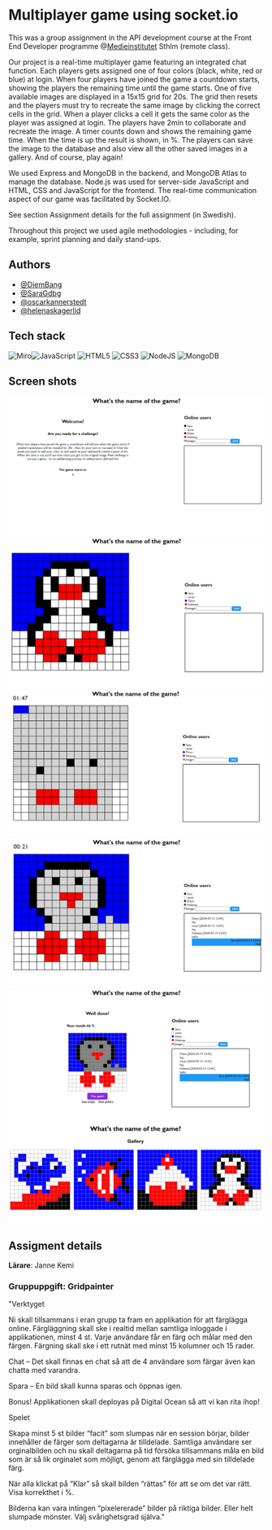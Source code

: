 # Multiplayer game using socket.io

This was a group assignment in the API development course at the Front End Developer programme @[Medieinstitutet](https://medieinstitutet.se/utbildningar/front-end-developer/) Sthlm (remote class).

Our project is a real-time multiplayer game featuring an integrated chat function. Each players gets assigned one of four colors (black, white, red or blue) at login. When four players have joined the game a countdown starts, showing the players the remaining time until the game starts. One of five available images are displayed in a 15x15 grid for 20s. The grid then resets and the players must try to recreate the same image by clicking the correct cells in the grid. When a player clicks a cell it gets the same color as the player was assigned at login. The players have 2min to collaborate and recreate the image. A timer counts down and shows the remaining game time. When the time is up the result is shown, in %. The players can save the image to the database and also view all the other saved images in a gallery. And of course, play again!

We used Express and MongoDB in the backend, and MongoDB Atlas to manage the database. Node.js was used for server-side JavaScript and HTML, CSS and JavaScript for the frontend. The real-time communication aspect of our game was facilitated by Socket.IO.

See section Assignment details for the full assignment (in Swedish).

Throughout this project we used agile methodologies - including, for example, sprint planning and daily stand-ups.

## Authors

- [@DiemBang](https://www.github.com/DiemBang)
- [@SaraGdbg](https://www.github.com/SaraGdbg)
- [@oscarkannerstedt](https://www.github.com/oscarkannerstedt)
- [@helenaskagerlid](https://www.github.com/helenaskagerlid)

## Tech stack

![Miro](https://img.shields.io/badge/-Miro-FFFF00?logo=miro&logoColor=050038&style=for-the-badge)![JavaScript](https://img.shields.io/badge/javascript-%23323330.svg?style=for-the-badge&logo=javascript&logoColor=%23F7DF1E)
![HTML5](https://img.shields.io/badge/html5-%23E34F26.svg?style=for-the-badge&logo=html5&logoColor=white)
![CSS3](https://img.shields.io/badge/css3-%231572B6.svg?style=for-the-badge&logo=css3&logoColor=white)
![NodeJS](https://img.shields.io/badge/node.js-6DA55F?style=for-the-badge&logo=node.js&logoColor=white)
![MongoDB](https://img.shields.io/badge/MongoDB-%234ea94b.svg?style=for-the-badge&logo=mongodb&logoColor=white)

## Screen shots

![Start page](/assets/screen-shots/start-page.png)
![Game view - start image](/assets/screen-shots/game-start-image.png)
![Game view - paint image 1](/assets/screen-shots/game-painting.png)
![Game view - paint image 2](/assets/screen-shots/game-painting-2.png)
![Result page](/assets/screen-shots/result-page.png)
![Gallery view](/assets/screen-shots/gallery-view.png)

## Assigment details

**Lärare**: Janne Kemi

### Gruppuppgift: Gridpainter

"Verktyget

Ni skall tillsammans i eran grupp ta fram en applikation för att färglägga online.
Färgläggning skall ske i realtid mellan samtliga inloggade i applikationen, minst 4 st.
Varje användare får en färg och målar med den färgen.
Färgning skall ske i ett rutnät med minst 15 kolumner och 15 rader.

Chat – Det skall finnas en chat så att de 4 användare som färgar även kan chatta med varandra.

Spara – En bild skall kunna sparas och öppnas igen.

Bonus! Applikationen skall deployas på Digital Ocean så att vi kan rita ihop!

Spelet

Skapa minst 5 st bilder “facit” som slumpas när en session börjar, bilder innehåller de färger som deltagarna är tilldelade. Samtliga användare ser orginalbilden och nu skall deltagarna på tid försöka tillsammans måla en bild som är så lik orginalet som möjligt, genom att färglägga med sin tilldelade färg.

När alla klickat på “Klar” så skall bilden “rättas” för att se om det var rätt. Visa korrekthet i %.

Bilderna kan vara intingen “pixelererade” bilder på riktiga bilder. Eller helt slumpade mönster. Välj svårighetsgrad själva."
